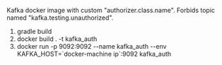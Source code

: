 Kafka docker image with custom "authorizer.class.name". Forbids topic named "kafka.testing.unauthorized".

1. gradle build
2. docker build . -t kafka_auth
3. docker run -p 9092:9092 --name kafka_auth --env KAFKA_HOST=\`docker-machine ip\`:9092 kafka_auth
